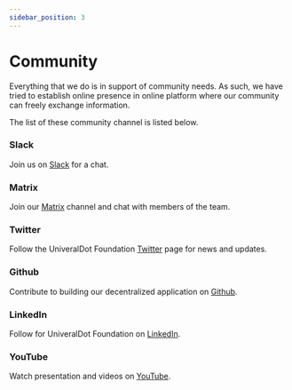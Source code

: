 ```yaml
---
sidebar_position: 3
---
```


# Community

Everything that we do is in support of community needs. As such, we have tried to establish online presence in online platform where our community can freely exchange information. 

The list of these community channel is listed below.
### Slack

Join us on [Slack](https://universaldot.slack.com) for a chat.
### Matrix

Join our [Matrix](https://matrix.to/#/#universaldot:matrix.org) channel and chat with members of the team.

### Twitter

Follow the UniveralDot Foundation [Twitter](https://twitter.com/Universaldot_) page for news and updates.
### Github

Contribute to building our decentralized application on [Github](https://github.com/UniversalDot).
### LinkedIn

Follow for UniveralDot Foundation on [LinkedIn](https://www.linkedin.com/company/universaldot-foundation).

### YouTube

Watch presentation and videos on [YouTube](https://www.youtube.com/@universaldotfoundation).

